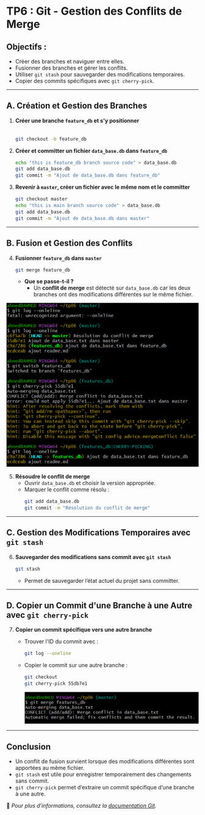 # TP6 : Git - Gestion des Conflits de Merge

## Objectifs :
- Créer des branches et naviguer entre elles.
- Fusionner des branches et gérer les conflits.
- Utiliser `git stash` pour sauvegarder des modifications temporaires.
- Copier des commits spécifiques avec `git cherry-pick`.

---

## A. Création et Gestion des Branches

1. **Créer une branche `feature_db` et s'y positionner**
   ```sh
   
   git checkout -b feature_db
   ```
  

2. **Créer et committer un fichier `data_base.db` dans `feature_db`**
   ```sh
   echo "this is feature_db branch source code" > data_base.db
   git add data_base.db
   git commit -m "Ajout de data_base.db dans feature_db"
   ```

3. **Revenir à `master`, créer un fichier avec le même nom et le committer**
   ```sh
   git checkout master
   echo "this is main branch source code" > data_base.db
   git add data_base.db
   git commit -m "Ajout de data_base.db dans master"
   ```

---

## B. Fusion et Gestion des Conflits

4. **Fusionner `feature_db` dans `master`**
   ```sh
   git merge feature_db
   ```
   - **Que se passe-t-il ?**
     - Un **conflit de merge** est détecté sur `data_base.db` car les deux branches ont des modifications différentes sur le même fichier.

 ![hostonly](cap/cap1.png)


5. **Résoudre le conflit de merge**
   - Ouvrir `data_base.db` et choisir la version appropriée.
   - Marquer le conflit comme résolu :
     ```sh
     git add data_base.db
     git commit -m "Résolution du conflit de merge"
     ```

---

## C. Gestion des Modifications Temporaires avec `git stash`

6. **Sauvegarder des modifications sans commit avec `git stash`**
   ```sh
   git stash
   ```
   - Permet de sauvegarder l’état actuel du projet sans committer.
  

---

## D. Copier un Commit d'une Branche à une Autre avec `git cherry-pick`

7. **Copier un commit spécifique vers une autre branche**
   - Trouver l'ID du commit avec :
     ```sh
     git log --oneline
     ```
   - Copier le commit sur une autre branche :
     ```sh
     git checkout 
     git cherry-pick 55db7e1

     ```

      ![hostonly](cap/cap2.png)


---

## Conclusion
- Un conflit de fusion survient lorsque des modifications différentes sont apportées au même fichier.
- `git stash` est utile pour enregistrer temporairement des changements sans commit.
- `git cherry-pick` permet d’extraire un commit spécifique d’une branche à une autre.

📌 *Pour plus d’informations, consultez la [documentation Git](https://git-scm.com/doc).*
